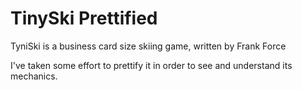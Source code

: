 # TinySki Prettified
TyniSki is a business card size skiing game, written by Frank Force

I've taken some effort to prettify it in order to see and understand its mechanics.
